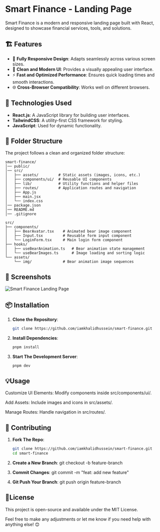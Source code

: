# Smart Finance - Landing Page
Smart Finance is a modern and responsive landing page built with React, designed to showcase financial services, tools, and solutions.

## 🏗 Features
- 📱 **Fully Responsive Design**: Adapts seamlessly across various screen sizes.
- 🎨 **Clean and Modern UI**: Provides a visually appealing user interface.
- ⚡ **Fast and Optimized Performance**: Ensures quick loading times and smooth interactions.
- 🌐 **Cross-Browser Compatibility**: Works well on different browsers.

## 🚀 Technologies Used
- **React.js**: A JavaScript library for building user interfaces.
- **TailwindCSS**: A utility-first CSS framework for styling.
- **JavaScript**: Used for dynamic functionality.

## 📂 Folder Structure
The project follows a clean and organized folder structure:

```
smart-finance/  
│── public/
│── src/
│   ├── assets/         # Static assets (images, icons, etc.)
│   ├── components/ui/  # Reusable UI components
│   ├── lib/            # Utility functions and helper files
│   ├── routes/         # Application routes and navigation
│   ├── App.js
│   ├── main.jsx
│   └── index.css
│── package.json
│── README.md
│── .gitignore
```
```
src/
├── components/
│   ├── BearAvatar.tsx    # Animated bear image component
│   ├── Input.tsx         # Reusable form input component
│   └── LoginForm.tsx     # Main login form component
├── hooks/
│   ├── useBearAnimation.ts   # Bear animation state management
│   └── useBearImages.ts      # Image loading and sorting logic
└── assets/
    └── img/              # Bear animation image sequences
```

## 📸 Screenshots

![Smart Finance Landing Page](./public/smart-finance.png)  

## 📦 Installation

1. **Clone the Repository**:
   ```bash
   git clone https://github.com/iamkhalidhussein/smart-finance.git

2. **Install Dependencies**:
   ```bash
   pnpm install

2. **Start The Development Server**:
   ```bash
   pnpm dev

## 💡Usage

Customize UI Elements: Modify components inside src/components/ui/.

Add Assets: Include images and icons in src/assets/.

Manage Routes: Handle navigation in src/routes/.

## 🔧 Contributing

1. **Fork The Repo**:
   ```bash
   git clone https://github.com/iamkhalidhussein/smart-finance.git
   cd smart-finance

2. **Create a New Branch**:
    git checkout -b feature-branch

3. **Commit Changes**:
    git commit -m "feat: add new feature"

3. **Git Push Your Branch**:
    git push origin feature-branch

## 📜License
This project is open-source and available under the MIT License.

Feel free to make any adjustments or let me know if you need help with anything else! 😊